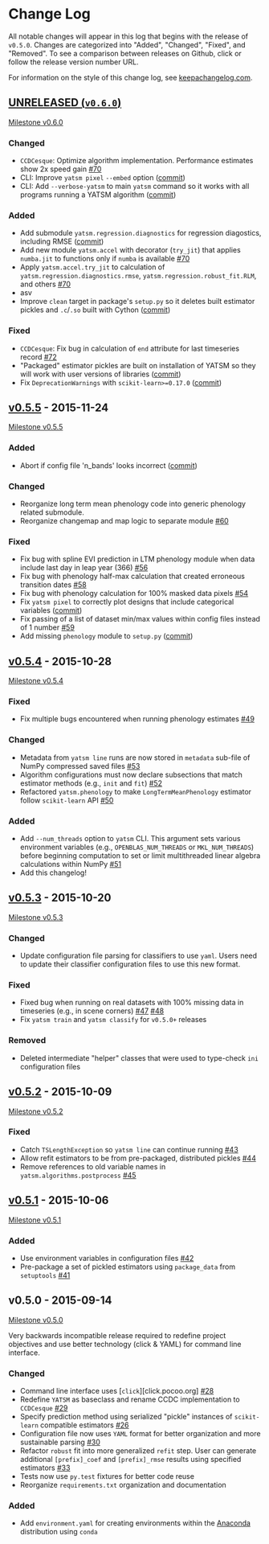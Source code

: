 # Change Log

All notable changes will appear in this log that begins with the release of
`v0.5.0`. Changes are categorized into "Added", "Changed", "Fixed", and "Removed". To see a comparison between releases on Github, click or follow the release version number URL.

For information on the style of this change log, see [keepachangelog.com](http://keepachangelog.com/).

## [UNRELEASED (`v0.6.0`)](https://github.com/ceholden/yatsm/compare/v0.5.5...HEAD)

[Milestone v0.6.0](https://github.com/ceholden/yatsm/milestones/v0.6.0)

### Changed
- `CCDCesque`: Optimize algorithm implementation. Performance estimates show 2x speed gain [#70](https://github.com/ceholden/yatsm/issues/70)
- CLI: Improve `yatsm pixel` `--embed` option ([commit](https://github.com/ceholden/yatsm/commit/b1cf47ff3feeeb93b9f671bccc4379a9da1ad808))
- CLI: Add `--verbose-yatsm` to main `yatsm` command so it works with all programs running a YATSM algorithm ([commit](https://github.com/ceholden/yatsm/commit/772badc980c56d2d5c4185a40bf856bc6875be91))

### Added
- Add submodule `yatsm.regression.diagnostics` for regression diagostics, including RMSE ([commit](https://github.com/ceholden/yatsm/commit/df582d235a6e6c8e114053015a7b7392bee8f570))
- Add new module `yatsm.accel` with decorator (`try_jit`) that applies `numba.jit` to functions only if `numba` is available [#70](https://github.com/ceholden/yatsm/issues/70)
- Apply `yatsm.accel.try_jit` to calculation of `yatsm.regression.diagnostics.rmse`, `yatsm.regression.robust_fit.RLM`, and others [#70](https://github.com/ceholden/yatsm/issues/70)
- asv
- Improve `clean` target in package's `setup.py` so it deletes built estimator pickles and `.c`/`.so` built with Cython ([commit](https://github.com/ceholden/yatsm/commit/bb868922a2f6f2f68c9f71153c4307e8727468cb))

### Fixed
- `CCDCesque`: Fix bug in calculation of `end` attribute for last timeseries record [#72](https://github.com/ceholden/yatsm/issues/72)
- "Packaged" estimator pickles are built on installation of YATSM so they will work with user versions of libraries ([commit](https://github.com/ceholden/yatsm/commit/d9b4b80c1c70137525abfde7fc7933e34bcf6820))
- Fix `DeprecationWarnings` with `scikit-learn>=0.17.0` ([commit](https://github.com/ceholden/yatsm/commit/29ddd4c0da29904b49fca7e452ee23ca1f938261))

## [v0.5.5](https://github.com/ceholden/yatsm/compare/v0.5.4...v0.5.5) - 2015-11-24

[Milestone v0.5.5](https://github.com/ceholden/yatsm/milestones/v0.5.5)

### Added
- Abort if config file 'n_bands' looks incorrect ([commit](https://github.com/ceholden/yatsm/commit/01a6adec1fcd567c194e28b98fa488c13cdbdd45))

### Changed
- Reorganize long term mean phenology code into generic phenology related submodule.
- Reorganize changemap and map logic to separate module [#60](https://github.com/ceholden/yatsm/issues/60)

### Fixed
- Fix bug with spline EVI prediction in LTM phenology module when data include last day in leap year (366) [#56](https://github.com/ceholden/yatsm/issues/56)
- Fix bug with phenology half-max calculation that created erroneous transition dates [#58](https://github.com/ceholden/yatsm/issues/58)
- Fix bug with phenology calculation for 100% masked data pixels [#54](https://github.com/ceholden/yatsm/issues/54)
- Fix `yatsm pixel` to correctly plot designs that include categorical variables ([commit](https://github.com/ceholden/yatsm/commit/966edd8b4a95e3c19d677eb71e2b76a155911d88))
- Fix passing of a list of dataset min/max values within config files instead of 1 number [#59](https://github.com/ceholden/yatsm/issues/59)
- Add missing `phenology` module to `setup.py` ([commit](https://github.com/ceholden/yatsm/commit/9d49d737316b34d2465b18db55647d7104d17758))


## [v0.5.4](https://github.com/ceholden/yatsm/compare/v0.5.3...v0.5.4) - 2015-10-28

[Milestone v0.5.4](https://github.com/ceholden/yatsm/milestones/v0.5.4)

### Fixed
- Fix multiple bugs encountered when running phenology estimates [#49](https://github.com/ceholden/yatsm/issues/49)

### Changed
- Metadata from `yatsm line` runs are now stored in `metadata` sub-file of NumPy compressed saved files [#53](https://github.com/ceholden/yatsm/issues/53)
- Algorithm configurations must now declare subsections that match estimator methods (e.g., `init` and `fit`) [#52](https://github.com/ceholden/yatsm/issues/52)
- Refactored `yatsm.phenology` to make `LongTermMeanPhenology` estimator follow `scikit-learn` API [#50](https://github.com/ceholden/yatsm/issues/50)

### Added
- Add `--num_threads` option to `yatsm` CLI. This argument sets various environment variables (e.g., `OPENBLAS_NUM_THREADS` or `MKL_NUM_THREADS`) before beginning computation to set or limit multithreaded linear algebra calculations within NumPy [#51](https://github.com/ceholden/yatsm/issues/51)
- Add this changelog!

## [v0.5.3](https://github.com/ceholden/yatsm/compare/v0.5.2...v0.5.3) - 2015-10-20

[Milestone v0.5.3](https://github.com/ceholden/yatsm/milestones/v0.5.3)

### Changed
- Update configuration file parsing for classifiers to use `yaml`. Users need to update their classifier configuration files to use this new format.

### Fixed
- Fixed bug when running on real datasets with 100% missing data in timeseries (e.g., in scene corners) [#47](https://github.com/ceholden/yatsm/issues/47) [#48](https://github.com/ceholden/yatsm/issues/48)
- Fix `yatsm train` and `yatsm classify` for `v0.5.0+` releases

### Removed
- Deleted intermediate "helper" classes that were used to type-check `ini` configuration files

## [v0.5.2](https://github.com/ceholden/yatsm/compare/v0.5.1...v0.5.2) - 2015-10-09

[Milestone v0.5.2](https://github.com/ceholden/yatsm/milestones/v0.5.2)

### Fixed
- Catch `TSLengthException` so `yatsm line` can continue running [#43](https://github.com/ceholden/yatsm/issues/43)
- Allow refit estimators to be from pre-packaged, distributed pickles [#44](https://github.com/ceholden/yatsm/issues/44)
- Remove references to old variable names in `yatsm.algorithms.postprocess` [#45](https://github.com/ceholden/yatsm/issues/45)

## [v0.5.1](https://github.com/ceholden/yatsm/compare/v0.5.0...v0.5.1) - 2015-10-06

[Milestone v0.5.1](https://github.com/ceholden/yatsm/milestones/v0.5.1)

### Added
- Use environment variables in configuration files [#42](https://github.com/ceholden/yatsm/issues/42)
- Pre-package a set of pickled estimators using `package_data` from `setuptools` [#41](https://github.com/ceholden/yatsm/issues/41)

## v0.5.0 - 2015-09-14

[Milestone v0.5.0](https://github.com/ceholden/yatsm/milestones/v0.5.0)

Very backwards incompatible release required to redefine project objectives and
use better technology (click & YAML) for command line interface.

### Changed
- Command line interface uses [`click`][click.pocoo.org] [#28](https://github.com/ceholden/yatsm/issues/28)
- Redefine `YATSM` as baseclass and rename CCDC implementation to `CCDCesque` [#29](https://github.com/ceholden/yatsm/issues/28)
- Specify prediction method using serialized "pickle" instances of `scikit-learn` compatible estimators [#26](https://github.com/ceholden/yatsm/issues/26)
- Configuration file now uses `YAML` format for better organization and more sustainable parsing [#30](https://github.com/ceholden/yatsm/issues/30)
- Refactor `robust` fit into more generalized `refit` step. User can generate additional `[prefix]_coef` and `[prefix]_rmse` results using specified estimators [#33](https://github.com/ceholden/yatsm/issues/33)
- Tests now use `py.test` fixtures for better code reuse
- Reorganize `requirements.txt` organization and documentation

### Added
- Add `environment.yaml` for creating environments within the [Anaconda](https://www.continuum.io/downloads) distribution using `conda`
